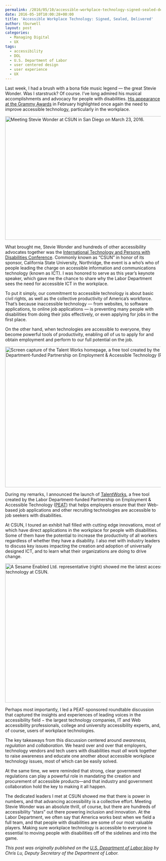 ```yaml
---
permalink: /2016/05/10/accessible-workplace-technology-signed-sealed-delivered/
date: 2016-05-10T10:00:28+00:00
title: 'Accessible Workplace Technology: Signed, Sealed, Delivered'
author: tburwell
layout: post
categories:
  - Managing Digital
  - UX
tags:
  - accessibility
  - DOL
  - U.S. Department of Labor
  - user centered design
  - user experience
  - UX
---
```


Last week, I had a brush with a bona fide music legend — the great Stevie Wonder. Was I starstruck? Of course. I’ve long admired his musical accomplishments and advocacy for people with disabilities. [His appearance at the Grammy Awards](http://www.usatoday.com/story/life/entertainthis/2016/02/15/stevie-wonder-talks-braille-accessibility-grammys/80433576/) in February highlighted once again the need to improve accessible technology, particularly in the workplace.

<img class="aligncenter size-full wp-image-355731" src="https://s3.amazonaws.com/sitesusa/wp-content/uploads/sites/212/2016/05/600-x-400-Chris-Lu-Meeting-Stevie-Wonder-at-CSUN-in-San-Diego-on-March-23.jpg" alt="Meeting Stevie Wonder at CSUN in San Diego on March 23, 2016." width="600" height="400" />

What brought me, Stevie Wonder and hundreds of other accessibility advocates together was the [International Technology and Persons with Disabilities Conference](http://www.csun.edu/cod/conference/2016/sessions/index.php/public/website_pages/view/1). Commonly known as “CSUN” in honor of its sponsor, California State University, Northridge, the event is a who’s who of people leading the charge on accessible information and communications technology (known as ICT). I was honored to serve as this year’s keynote speaker, which gave me the chance to share why the Labor Department sees the need for accessible ICT in the workplace.

To put it simply, our commitment to accessible technology is about basic civil rights, as well as the collective productivity of America’s workforce. That’s because inaccessible technology — from websites, to software applications, to online job applications — is preventing many people with disabilities from doing their jobs effectively, or even applying for jobs in the first place.

On the other hand, when technologies are accessible to everyone, they become powerful tools of productivity, enabling _all_ of us to apply for and obtain employment and perform to our full potential on the job.

<img class="aligncenter size-full wp-image-355711" src="https://s3.amazonaws.com/sitesusa/wp-content/uploads/sites/212/2016/05/600-x-455-CSUN-photo-2-optionB-e1459457690832.jpg" alt="Screen capture of the Talent Works homepage, a free tool created by the Labor Department-funded Partnership on Employment & Accessible Technology (PEAT)." width="600" height="455" />

During my remarks, I announced the launch of [TalentWorks,](http://www.peatworks.org/talentworks) a free tool created by the Labor Department-funded Partnership on Employment & Accessible Technology ([PEAT](http://www.peatworks.org/)) that helps employers ensure that their Web-based job applications and other recruiting technologies are accessible to job seekers with disabilities.

At CSUN, I toured an exhibit hall filled with cutting edge innovations, most of which have direct applications in the workplace for people with disabilities. Some of them have the potential to increase the productivity of all workers regardless of whether they have a disability. I also met with industry leaders to discuss key issues impacting the creation and adoption of universally designed ICT, and to learn what their organizations are doing to drive change.

<img class="aligncenter size-full wp-image-355721" src="https://s3.amazonaws.com/sitesusa/wp-content/uploads/sites/212/2016/05/600-x-450-CSUN-photo-3-2-e1459457768414.jpg" alt="A Sesame Enabled Ltd. representative (right) showed me the latest accessible technology at CSUN." width="600" height="450" />

Perhaps most importantly, I led a PEAT-sponsored roundtable discussion that captured the insights and experiences of leading voices in the accessibility field − the largest technology companies, IT and Web accessibility professionals, college and university accessibility experts, and, of course, users of workplace technologies.

The key takeaways from this discussion centered around _awareness, regulation_ and _collaboration_. We heard over and over that employers, technology vendors and tech users with disabilities must _all_ work together to raise awareness and educate one another about accessible workplace technology issues, most of which can be easily solved.

At the same time, we were reminded that strong, clear government regulations can play a powerful role in mandating the creation and procurement of accessible products—and that industry and government collaboration hold the key to making it all happen.

The dedicated leaders I met at CSUN showed me that there is power in numbers, and that advancing accessibility is a collective effort. Meeting Stevie Wonder was an absolute thrill, of course, but there are hundreds of accessibility “stars” out there powering inclusion and innovation. At the Labor Department, we often say that America works best when we field a full team, and that people with disabilities are some of our most valuable players. Making sure workplace technology is accessible to everyone is essential to moving people with disabilities off of the sidelines and into the game.

<div class="hdivider">
</div>

_This post was originally published on the [U.S. Department of Labor blog](https://blog.dol.gov/) by Chris Lu, Deputy Secretary of the Department of Labor._